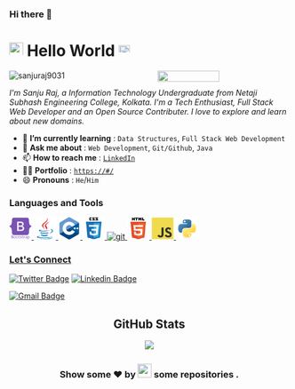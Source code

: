 ### Hi there 👋
<!--<img src="https://imgur.com/3kB6Cfg.jpg">-->
<h1><img src="https://imgur.com/CTPzCrS.gif" height=25px width=25px> Hello World <img src="https://imgur.com/TFzFv3D.gif" height=20px width=20px></h1>
<img src="https://imgur.com/Z9n1y5S.gif" height=47% width=47% align="right">
<p align="left"> <img src="https://komarev.com/ghpvc/?username=sanjuraj9031" alt="sanjuraj9031" /> </p>

<p><i> I'm Sanju Raj, a Information Technology Undergraduate from Netaji Subhash Engineering College, Kolkata. I'm a Tech Enthusiast, Full Stack Web Developer and an Open Source Contributer. I love to explore and learn about new domains.</i></p>
<ul>
<li> 🌱 <b>I’m currently learning</b> : <code>Data Structures</code>, <code>Full Stack Web Development</code></li>
<li> 💬 <b>Ask me about</b> : <code>Web Development</code>, <code>Git/Github</code>, <code>Java</code></li>
<li> 📫 <b>How to reach me</b> : <code><a href="https://www.linkedin.com/in/sanju-raj-961246200/">LinkedIn</a></code></li>
<li> 👩‍💻 <b>Portfolio</b> : <code><a href="#">https://#/</a></code></li>
<li> 😄 <b>Pronouns</b> : <code>He</code>/<code>Him</code></li>
<!-- <li> ⚡ <b>Fun fact</b> : </li> -->
</ul>



<h3>Languages and Tools</h3>
<p align="left"> <a href="https://getbootstrap.com" target="_blank"> <img src="https://raw.githubusercontent.com/devicons/devicon/master/icons/bootstrap/bootstrap-plain-wordmark.svg" alt="bootstrap" width="40" height="40"/> </a> <a href="https://www.java.com/en/" target="_blank"> <img src="https://raw.githubusercontent.com/devicons/devicon/master/icons/java/java-original.svg" alt="c" width="40" height="40"/> </a> <a href="https://www.w3schools.com/cpp/" target="_blank"> <img src="https://raw.githubusercontent.com/devicons/devicon/master/icons/cplusplus/cplusplus-original.svg" alt="cplusplus" width="40" height="40"/> </a> <a href="https://www.w3schools.com/css/" target="_blank"> <img src="https://raw.githubusercontent.com/devicons/devicon/master/icons/css3/css3-original-wordmark.svg" alt="css3" width="40" height="40"/> </a> <a href="https://git-scm.com/" target="_blank"> <img src="https://www.vectorlogo.zone/logos/git-scm/git-scm-icon.svg" alt="git" width="40" height="40"/> </a> <a href="https://www.w3.org/html/" target="_blank"> <img src="https://raw.githubusercontent.com/devicons/devicon/master/icons/html5/html5-original-wordmark.svg" alt="html5" width="40" height="40"/> </a> <a href="https://developer.mozilla.org/en-US/docs/Web/JavaScript" target="_blank"> <img src="https://raw.githubusercontent.com/devicons/devicon/master/icons/javascript/javascript-original.svg" alt="javascript" width="40" height="40"/> </a> <a href="https://www.python.org" target="_blank"> <img src="https://raw.githubusercontent.com/devicons/devicon/master/icons/python/python-original.svg" alt="python" width="40" height="40"/> </p>


<h3>Let's Connect</h3>
<!--www.linkedin.com/in/sanju-raj-961246200/
<p align="left">
<a href="https://codesandbox.io/dashboard/home?workspace=44906731-ba83-4e43-8950-50741d18f49e" target="blank"><img align="center" src="https://cdn.jsdelivr.net/npm/simple-icons@3.0.1/icons/codepen.svg" alt="sanju raj" height="30" width="40" /></a>
<a href="https://twitter.com/SanjuRa44112832" target="blank"><img align="center" src="https://cdn.jsdelivr.net/npm/simple-icons@3.0.1/icons/twitter.svg" alt="the_technolopyle7" height="30" width="40" /></a>
<a href="https://www.linkedin.com/in/sanju-raj-961246200/" target="blank"><img align="center" src="https://cdn.jsdelivr.net/npm/simple-icons@3.0.1/icons/linkedin.svg" alt="sanju-raj-961246200/" height="30" width="40" /></a>
</p>
-->

[![Twitter Badge](https://img.shields.io/badge/-@__twitter__-1ca0f1?style=flat-square&labelColor=1ca0f1&logo=twitter&logoColor=white&link=https://twitter.com/SanjuRa44112832)](https://twitter.com/SanjuRa44112832) 
[![Linkedin Badge](https://img.shields.io/badge/-LinkedIn-blue?style=flat-square&logo=Linkedin&logoColor=white&link=https://www.linkedin.com/in/sanju-raj-961246200/)](https://www.linkedin.com/in/sanju-raj-961246200/)


[![Gmail Badge](https://img.shields.io/badge/-Mail-c14438?style=flat-square&logo=Gmail&logoColor=white&link=mailto:rajsanuja@gmail.com)](mailto:rajsanuja@gmail.com)

<center>
<h2 align="center">GitHub Stats</h2>

<p align="center"><img src="https://github-readme-stats.vercel.app/api?username=sanjuraj9031&count_private=true&show_icons=true&bg_color=#000&theme=cobalt"></p>
<!--
<p align="center"><img align="center" src="https://github-readme-streak-stats.herokuapp.com/?user=sanjuraj9031&theme=dark&hide_border=true"/></p> 

<p align="center"><img src="https://metrics.lecoq.io/sanjuraj" alt="Github Metrics"></p>
-->

<h3 align="center">Show some ❤ by <img src="https://imgur.com/o7ncZFp.jpg" height=25px width=25px> some repositories .</h3>
</center>


<!--

